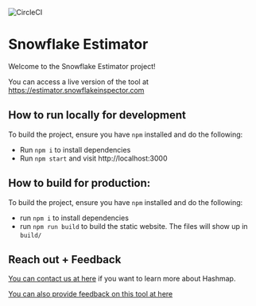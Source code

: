 ![CircleCI](https://img.shields.io/circleci/build/github/hashmapinc/snowflake-estimator/main?label=CircleCI%20Master%20Build)

# Snowflake Estimator
Welcome to the Snowflake Estimator project! 

You can access a live version of the tool at https://estimator.snowflakeinspector.com

## How to run locally for development
To build the project, ensure you have `npm` installed and do the following:
- Run `npm i` to install dependencies
- Run `npm start` and visit http://localhost:3000

## How to build for production:
To build the project, ensure you have `npm` installed and do the following:
- run `npm i` to install dependencies
- run `npm run build` to build the static website. The files will show up in `build/`

## Reach out + Feedback
[You can contact us at here](https://www.hashmapinc.com/reach-out) if you want to learn more about Hashmap.

[You can also provide feedback on this tool at here](https://docs.google.com/forms/d/e/1FAIpQLSc6B82kzw1y9ZwxurukXdgKmQacKiTwof099IFGXE-7NSI77Q/viewform?usp=sf_link)
